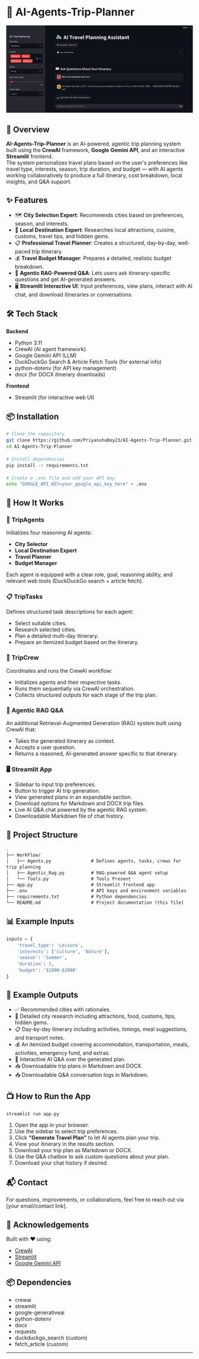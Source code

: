 
# 📖 AI-Agents-Trip-Planner

![](output.png)

## 📌 Overview

**AI-Agents-Trip-Planner** is an AI-powered, agentic trip planning system built using the **CrewAI** framework, **Google Gemini API**, and an interactive **Streamlit** frontend.  
The system personalizes travel plans based on the user's preferences like travel type, interests, season, trip duration, and budget — with AI agents working collaboratively to produce a full itinerary, cost breakdown, local insights, and Q&A support.

## ✨ Features

- 🗺️ **City Selection Expert**: Recommends cities based on preferences, season, and interests.
- 📖 **Local Destination Expert**: Researches local attractions, cuisine, customs, travel tips, and hidden gems.
- 📋 **Professional Travel Planner**: Creates a structured, day-by-day, well-paced trip itinerary.
- 💰 **Travel Budget Manager**: Prepares a detailed, realistic budget breakdown.
- 💬 **Agentic RAG-Powered Q&A**: Lets users ask itinerary-specific questions and get AI-generated answers.
- 🖥️ **Streamlit Interactive UI**: Input preferences, view plans, interact with AI chat, and download itineraries or conversations.

## 🛠️ Tech Stack

**Backend**
- Python 3.11
- CrewAI (AI agent framework)
- Google Gemini API (LLM)
- DuckDuckGo Search & Article Fetch Tools (for external info)
- python-dotenv (for API key management)
- docx (for DOCX itinerary downloads)

**Frontend**
- Streamlit (for interactive web UI)

## 📦 Installation

```bash
# Clone the repository
git clone https://github.com/PriyanshuDey23/AI-Agents-Trip-Planner.git
cd AI-Agents-Trip-Planner

# Install dependencies
pip install -r requirements.txt

# Create a .env file and add your API key
echo "GOOGLE_API_KEY=your_google_api_key_here" > .env
```

## 🚀 How It Works

### 🧭 TripAgents
Initializes four reasoning AI agents:
- **City Selector**
- **Local Destination Expert**
- **Travel Planner**
- **Budget Manager**

Each agent is equipped with a clear role, goal, reasoning ability, and relevant web tools (DuckDuckGo search + article fetch).

### 📋 TripTasks
Defines structured task descriptions for each agent:
- Select suitable cities.
- Research selected cities.
- Plan a detailed multi-day itinerary.
- Prepare an itemized budget based on the itinerary.

### 🤖 TripCrew
Coordinates and runs the CrewAI workflow:
- Initializes agents and their respective tasks.
- Runs them sequentially via CrewAI orchestration.
- Collects structured outputs for each stage of the trip plan.

### 💬 Agentic RAG Q&A
An additional Retrieval-Augmented Generation (RAG) system built using CrewAI that:
- Takes the generated itinerary as context.
- Accepts a user question.
- Returns a reasoned, AI-generated answer specific to that itinerary.

### 🖥️ Streamlit App
- Sidebar to input trip preferences.
- Button to trigger AI trip generation.
- View generated plans in an expandable section.
- Download options for Markdown and DOCX trip files.
- Live AI Q&A chat powered by the agentic RAG system.
- Downloadable Markdown file of chat history.

## 📑 Project Structure

```
.
├── WorkFlow/
│   ├── Agents.py               # Defines agents, tasks, crews for trip planning
│   ├── Agentic_Rag.py          # RAG-powered Q&A agent setup
│   └── Tools.py                # Tools Present
├── app.py                      # Streamlit frontend app
├── .env                        # API keys and environment variables
├── requirements.txt            # Python dependencies
└── README.md                   # Project documentation (this file)
```

## 📊 Example Inputs

```python
inputs = {
    'travel_type': 'Leisure',
    'interests': ['Culture', 'Nature'],
    'season': 'Summer',
    'duration': 5,
    'budget': '$1000-$2000'
}
```

## 📖 Example Outputs

- ✅ Recommended cities with rationales.
- 📖 Detailed city research including attractions, food, customs, tips, hidden gems.
- 📋 Day-by-day itinerary including activities, timings, meal suggestions, and transport notes.
- 💰 An itemized budget covering accommodation, transportation, meals, activities, emergency fund, and extras.
- 💬 Interactive AI Q&A over the generated plan.
- 📥 Downloadable trip plans in Markdown and DOCX.
- 📥 Downloadable Q&A conversation logs in Markdown.

## 📺 How to Run the App

```bash
streamlit run app.py
```

1. Open the app in your browser.
2. Use the sidebar to select trip preferences.
3. Click **"Generate Travel Plan"** to let AI agents plan your trip.
4. View your itinerary in the results section.
5. Download your trip plan as Markdown or DOCX.
6. Use the Q&A chatbox to ask custom questions about your plan.
7. Download your chat history if desired.

## 📬 Contact

For questions, improvements, or collaborations, feel free to reach out via [your email/contact link].

## 📌 Acknowledgements

Built with ❤️ using:
- [CrewAI]()
- [Streamlit]()
- [Google Gemini API]()

## 📦 Dependencies

- crewai
- streamlit
- google-generativeai
- python-dotenv
- docx
- requests
- duckduckgo_search (custom)
- fetch_article (custom)

---


